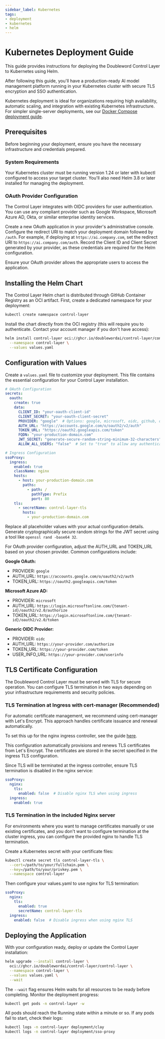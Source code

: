 ```yaml
---
sidebar_label: Kubernetes
tags: 
- deployment
- kubernetes
- helm
---
```


# Kubernetes Deployment Guide

This guide provides instructions for deploying the Doubleword
Control Layer to Kubernetes using Helm.

After following this guide, you'll have a production-ready AI model management
platform running in your Kubernetes cluster with secure TLS encryption and
SSO authentication.

Kubernetes deployment is ideal for organizations requiring high availability,
automatic scaling, and integration with existing Kubernetes infrastructure. For
simpler single-server deployments, see our [Docker Compose deployment
guide](./1-docker-compose.md).

## Prerequisites

Before beginning your deployment, ensure you have the necessary infrastructure
and credentials prepared.

### System Requirements

Your Kubernetes cluster must be running version 1.24 or later with kubectl
configured to access your target cluster. You'll also need Helm 3.8 or later
installed for managing the deployment.

### OAuth Provider Configuration

The Control Layer integrates with OIDC providers for user authentication.
You can use any compliant provider such as Google Workspace, Microsoft Azure
AD, Okta, or similar enterprise identity services.

Create a new OAuth application in your provider's administrative console.
Configure the redirect URI to match your deployment domain followed by `/auth`.
For example, if deploying at `https://ai.company.com`, set the redirect URI to
`https://ai.company.com/auth`. Record the Client ID and Client Secret generated
by your provider, as these credentials are required for the Helm configuration.

Ensure your OAuth provider allows the appropriate users to access the
application.

## Installing the Helm Chart

The Control Layer Helm chart is distributed through GitHub Container Registry
as an OCI artifact. First, create a dedicated namespace for your deployment:

```bash
kubectl create namespace control-layer
```

Install the chart directly from the OCI registry (this will require you to
authenticate. Contact your account manager if you don't have access):

```bash
helm install control-layer oci://ghcr.io/doublewordai/control-layer/control-layer \
  --namespace control-layer \
  --values values.yaml
```

## Configuration with Values

Create a `values.yaml` file to customize your deployment. This file contains
the essential configuration for your Control Layer installation.

```yaml
# OAuth Configuration
secrets:
  oauth:
    create: true
    data:
      CLIENT_ID: "your-oauth-client-id"
      CLIENT_SECRET: "your-oauth-client-secret"
      PROVIDER: "google"  # Options: google, microsoft, oidc, github, okta
      AUTH_URL: "https://accounts.google.com/o/oauth2/v2/auth"
      TOKEN_URL: "https://oauth2.googleapis.com/token"
      FQDN: "your-production-domain.com"
      JWT_SECRET: "generate-secure-random-string-minimum-32-characters"
      ALLOW_ALL_USERS: "false"  # Set to "true" to allow any authenticated user

# Ingress Configuration
ssoProxy:
  ingress:
    enabled: true
    className: nginx
    hosts:
      - host: your-production-domain.com
        paths:
          - path: /
            pathType: Prefix
            port: 80
    tls:
      - secretName: control-layer-tls
        hosts:
          - your-production-domain.com
```

Replace all placeholder values with your actual configuration details. Generate
cryptographically secure random strings for the JWT secret using a tool like
`openssl rand -base64 32`.

For OAuth provider configuration, adjust the AUTH_URL and TOKEN_URL based on
your chosen provider. Common configurations include:

**Google OAuth:**

- PROVIDER: `google`
- AUTH_URL: `https://accounts.google.com/o/oauth2/v2/auth`
- TOKEN_URL: `https://oauth2.googleapis.com/token`

**Microsoft Azure AD:**

- PROVIDER: `microsoft`
- AUTH_URL: `https://login.microsoftonline.com/{tenant-id}/oauth2/v2.0/authorize`
- TOKEN_URL: `https://login.microsoftonline.com/{tenant-id}/oauth2/v2.0/token`

**Generic OIDC Provider:**

- PROVIDER: `oidc`
- AUTH_URL: `https://your-provider.com/authorize`
- TOKEN_URL: `https://your-provider.com/token`
- USER_INFO_URL: `https://your-provider.com/userinfo`

## TLS Certificate Configuration

The Doubleword Control Layer must be served with TLS for secure operation. You
can configure TLS termination in two ways depending on your infrastructure
requirements and security policies.

### TLS Termination at Ingress with cert-manager (Recommended)

For automatic certificate management, we recommend using cert-manager with
Let's Encrypt. This approach handles certificate issuance and renewal
automatically.

To set this up for the nginx ingress controller, see the guide
[here](https://cert-manager.io/docs/tutorials/acme/nginx-ingress/).

This configuration automatically provisions and renews TLS certificates from
Let's Encrypt. The certificates are stored in the secret specified in the
ingress TLS configuration.

Since TLS will be terminated at the ingress controller, ensure TLS termination is disabled in the nginx service:

```yaml
ssoProxy:
  nginx:
    tls:
      enabled: false  # Disable nginx TLS when using ingress
  ingress:
    enabled: true
```

### TLS Termination in the included Nginx server

For environments where you want to manage certificates manually or use existing
certificates, and you don't want to configure termination at the cluster
ingress, you can configure the provided nginx to handle TLS termination.

Create a Kubernetes secret with your certificate files:

```bash
kubectl create secret tls control-layer-tls \
  --cert=/path/to/your/fullchain.pem \
  --key=/path/to/your/privkey.pem \
  --namespace control-layer
```

Then configure your values.yaml to use nginx for TLS termination:

```yaml
ssoProxy:
  nginx:
    tls:
      enabled: true
      secretName: control-layer-tls
  ingress:
    enabled: false  # Disable ingress when using nginx TLS
```

## Deploying the Application

With your configuration ready, deploy or update the Control Layer installation:

```bash
helm upgrade --install control-layer \
  oci://ghcr.io/doublewordai/control-layer/control-layer \
  --namespace control-layer \
  --values values.yaml \
  --wait
```

The `--wait` flag ensures Helm waits for all resources to be ready before
completing. Monitor the deployment progress:

```bash
kubectl get pods -n control-layer -w
```

All pods should reach the Running state within a minute or so. If any pods fail
to start, check their logs:

```bash
kubectl logs -n control-layer deployment/clay
kubectl logs -n control-layer deployment/sso-proxy

